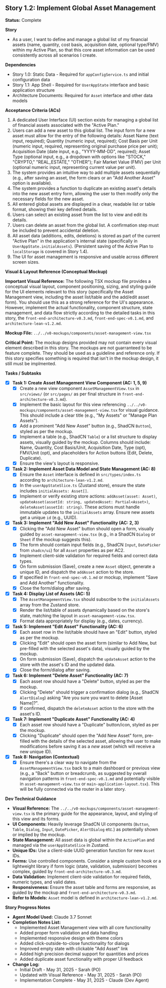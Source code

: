 ## Story 1.2: Implement Global Asset Management

**Status:** Complete

**Story**
- As a user, I want to define and manage a global list of my financial assets (name, quantity, cost basis, acquisition date, optional type/FMV) within my Active Plan, so that this core asset information can be used consistently across all scenarios I create.

**Dependencies**
- Story 1.0: Static Data - Required for `appConfigService.ts` and initial configuration data
- Story 1.1: App Shell - Required for `UserAppState` interface and basic application structure
- Architecture Documents: Required for `Asset` interface and other data models

**Acceptance Criteria (ACs)**
1.  A dedicated User Interface (UI) section exists for managing a global list of financial assets associated with the "Active Plan."
2.  Users can add a new asset to this global list. The input form for a new asset must allow for the entry of the following details: Asset Name (text input, required); Quantity (numeric input, required); Cost Basis per Unit (numeric input, required, representing original purchase price per unit); Acquisition Date (date input, e.g., "YYYY-MM-DD", required); Asset Type (optional input, e.g., a dropdown with options like "STOCK," "CRYPTO," "REAL\_ESTATE," "OTHER"); Fair Market Value (FMV) per Unit (optional numeric input, representing current value per unit).
3.  The system provides an intuitive way to add multiple assets sequentially (e.g., after saving an asset, the form clears or an "Add Another Asset" option is available).
4.  The system provides a function to duplicate an existing asset's details into the new asset entry form, allowing the user to then modify only the necessary fields for the new asset.
5.  All entered global assets are displayed in a clear, readable list or table format, showing their key defined details.
6.  Users can select an existing asset from the list to view and edit its details.
7.  Users can delete an asset from the global list. A confirmation step must be included to prevent accidental deletion.
8.  All asset data (additions, edits, deletions) is stored as part of the current "Active Plan" in the application's internal state (specifically in `UserAppState.initialAssets`). (Persistent saving of the Active Plan to `localStorage` is covered in Story 1.4).
9.  The UI for asset management is responsive and usable across different screen sizes.

**Visual & Layout Reference (Conceptual Mockup)**

**Important Visual Reference:** The following TSX mockup file provides a conceptual visual layout, component positioning, sizing, and styling guide for the UI elements relevant to this story (specifically the Asset Management view, including the asset list/table and the add/edit asset form). You should use this as a strong reference for the UI's appearance. However, implement the actual functionality, component structure, state management, and data flow strictly according to the detailed tasks in this story, the `front-end-architecture-v0.3.md`, `front-end-spec-v0.1.md`, and `architecture-lean-v1.2.md`.

**Mockup File:** `../../v0-mockups/components/asset-management-view.tsx`

**Critical Point:** The mockup designs provided may not contain every visual element described in this story. The mockups are not guarranteed to be feature complete. They should be used as a guideline and reference only. If this story specifies something is required that isn't in the mockup design, it still must be implmented.

**Tasks / Subtasks**
- [x] **Task 1: Create Asset Management View Component (AC: 1, 5, 9)**
    - [x] Create a new view component `AssetManagementView.tsx` in `src/views/` (or `src/pages/` as per final structure in `front-end-architecture-v0.3.md`).
    - [x] Implement the basic layout for this view referencing `../../v0-mockups/components/asset-management-view.tsx` for visual guidance. This should include a clear title (e.g., "My Assets" or "Manage Plan Assets").
    - [x] Add a prominent "Add New Asset" button (e.g., ShadCN `Button`), styled as per the mockup.
    - [x] Implement a table (e.g., ShadCN `Table`) or a list structure to display assets, visually guided by the mockup. Columns should include: Name, Quantity, Cost Basis/Unit, Acquisition Date, Type (opt), FMV/Unit (opt), and placeholders for Action buttons (Edit, Delete, Duplicate).
    - [x] Ensure the view's layout is responsive.
- [x] **Task 2: Implement Asset Data Model and State Management (AC: 8)**
    - [x] Ensure the `Asset` interface is defined in `src/types/index.ts` according to `architecture-lean-v1.2.md`.
    - [x] In the `userAppStateSlice.ts` (Zustand store), ensure the state includes `initialAssets: Asset[]`.
    - [x] Implement or verify existing store actions: `addAsset(asset: Asset)`, `updateAsset(assetId: string, updatedAsset: Partial<Asset>)`, `deleteAsset(assetId: string)`. These actions must handle immutable updates to the `initialAssets` array. Ensure new assets get a unique `id` (e.g., UUID).
- [x] **Task 3: Implement "Add New Asset" Functionality (AC: 2, 3)**
    - [x] Clicking the "Add New Asset" button should open a form, visually guided by `asset-management-view.tsx` (e.g., in a ShadCN `Dialog` or `Sheet` if the mockup suggests this).
    - [x] The form should contain input fields (e.g., ShadCN `Input`, `DatePicker` from `shadcn/ui`) for all `Asset` properties as per AC2.
    - [x] Implement client-side validation for required fields and correct data types.
    - [x] On form submission (Save), create a new `Asset` object, generate a unique ID, and dispatch the `addAsset` action to the store.
    - [x] If specified in `front-end-spec-v0.1.md` or mockup, implement "Save and Add Another" functionality.
    - [x] Close the form/dialog after saving.
- [x] **Task 4: Display List of Assets (AC: 5)**
    - [x] The `AssetManagementView.tsx` should subscribe to the `initialAssets` array from the Zustand store.
    - [x] Render the list/table of assets dynamically based on the store's state, matching the layout in `asset-management-view.tsx`.
    - [x] Format data appropriately for display (e.g., dates, currency).
- [x] **Task 5: Implement "Edit Asset" Functionality (AC: 6)**
    - [x] Each asset row in the list/table should have an "Edit" button, styled as per the mockup.
    - [x] Clicking "Edit" should open the asset form (similar to Add New, but pre-filled with the selected asset's data), visually guided by the mockup.
    - [x] On form submission (Save), dispatch the `updateAsset` action to the store with the asset's ID and the updated data.
    - [x] Close the form/dialog after saving.
- [x] **Task 6: Implement "Delete Asset" Functionality (AC: 7)**
    - [x] Each asset row should have a "Delete" button, styled as per the mockup.
    - [x] Clicking "Delete" should trigger a confirmation dialog (e.g., ShadCN `AlertDialog`) asking "Are you sure you want to delete [Asset Name]?".
    - [x] If confirmed, dispatch the `deleteAsset` action to the store with the asset's ID.
- [x] **Task 7: Implement "Duplicate Asset" Functionality (AC: 4)**
    - [x] Each asset row should have a "Duplicate" button/icon, styled as per the mockup.
    - [x] Clicking "Duplicate" should open the "Add New Asset" form, pre-filled with the details of the selected asset, allowing the user to make modifications before saving it as a *new* asset (which will receive a new unique ID).
- [x] **Task 8: Navigation (Contextual)**
    - [x] Ensure there's a clear way to navigate from the `AssetManagementView.tsx` back to a main dashboard or previous view (e.g., a "Back" button or breadcrumb, as suggested by overall navigation patterns in `front-end-spec-v0.1.md` and potentially visible in `asset-management-view.tsx` or `main-application-layout.tsx`). This will be fully connected via the router in a later story.

**Dev Technical Guidance**
-   **Visual Reference:** The `../../v0-mockups/components/asset-management-view.tsx` is the primary guide for the appearance, layout, and styling of this view and its forms.
-   **UI Components:** Heavily leverage ShadCN UI components (`Button`, `Table`, `Dialog`, `Input`, `DatePicker`, `AlertDialog` etc.) as potentially shown or implied by the mockup.
-   **State Management:** All asset data is global within the `ActivePlan` and managed via the `userAppStateSlice` in Zustand.
-   **Unique IDs:** Use a client-side UUID generation function for new `Asset` IDs.
-   **Forms:** Use controlled components. Consider a simple custom hook or a lightweight library if form logic (state, validation, submission) becomes complex, guided by `front-end-architecture-v0.3.md`.
-   **Data Validation:** Implement client-side validation for required fields, numeric types, and valid dates.
-   **Responsiveness:** Ensure the asset table and forms are responsive, as guided by the mockup and `front-end-architecture-v0.3.md`.
-   **Refer to Models:** `Asset` model is defined in `architecture-lean-v1.2.md`.

**Story Progress Notes**
* **Agent Model Used:** Claude 3.7 Sonnet
* **Completion Notes List:**
    * Implemented Asset Management view with all core functionality
    * Added proper form validation and data handling
    * Implemented responsive design with theme colors
    * Added click-outside-to-close functionality for dialogs
    * Improved empty state with clickable "Add Asset" link
    * Added high precision decimal support for quantities and prices
    * Added duplicate asset functionality with proper UI feedback
* **Change Log:**
    * Initial Draft - May 31, 2025 - Sarah (PO)
    * Updated with Visual Reference - May 31, 2025 - Sarah (PO)
    * Implementation Complete - May 31, 2025 - Claude (Dev Agent)
